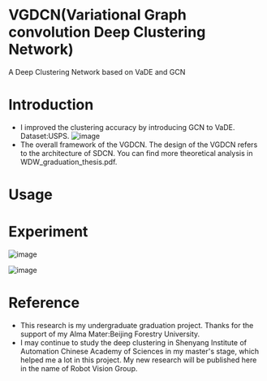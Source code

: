 # VGDCN(Variational Graph convolution Deep Clustering Network)
A Deep Clustering Network based on VaDE and GCN

# Introduction
 - I improved the clustering accuracy by introducing GCN to VaDE. Dataset:USPS. 
![image](https://github.com/BJFUWDW/VGDCN-A-Deep-Clustering-Network-based-on-VaDE-and-GCN/blob/main/images/overallframe.png)
 - The overall framework of the VGDCN. The design of the VGDCN refers to the architecture of SDCN. You can find more theoretical analysis in WDW_graduation_thesis.pdf.

# Usage

# Experiment

![image](https://github.com/BJFUWDW/VGDCN-A-Deep-Clustering-Network-based-on-VaDE-and-GCN/blob/main/images/overallframework_git.png)

![image](https://github.com/BJFUWDW/VGDCN-A-Deep-Clustering-Network-based-on-VaDE-and-GCN/blob/main/images/generatesample.png)

# Reference
 - This research is my undergraduate graduation project. Thanks for the support of my Alma Mater:Beijing Forestry University.
 - I may continue to study the deep clustering in Shenyang Institute of Automation Chinese Academy of Sciences in my master's stage, which helped me a lot in this project. My new research will be published here in the name of Robot Vision Group.
